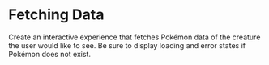 # Fetching Data
Create an interactive experience that fetches Pokémon data of the creature the user would like to see. Be sure to display loading and error states if Pokémon does not exist.